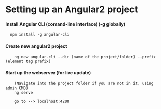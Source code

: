 # Setting up an Angular2 project

#### Install Angular CLI (comand-line interface) (-g globally)

      npm install -g angular-cli

#### Create new angular2 project

        ng new angular-cli --dir (name of the project/folder) --prefix (element tag prefix)

#### Start up the webserver (for live update)

        (Navigate into the project folder if you are not in it, using admin CMD)
        ng serve

        go to --> localhost:4200
